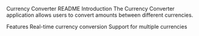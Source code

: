 Currency Converter README
Introduction
The Currency Converter application allows users to convert amounts between different currencies.

Features
Real-time currency conversion
Support for multiple currencies

